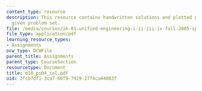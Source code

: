 ```yaml
---
content_type: resource
description: This resource contains handwritten solutions and plotted graphs to the
  given problem set.
file: /media/courses/16-01-unified-engineering-i-ii-iii-iv-fall-2005-spring-2006/3fcb7df13ca766f9792927f4ca44883f_m10_ps04_sol.pdf
file_type: application/pdf
learning_resource_types:
- Assignments
ocw_type: OCWFile
parent_title: Assignments
parent_type: CourseSection
resourcetype: Document
title: m10_ps04_sol.pdf
uid: 3fcb7df1-3ca7-66f9-7929-27f4ca44883f
---
```

